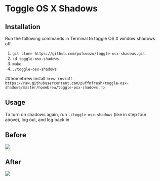 # Toggle OS X Shadows

## Installation
Run the following commands in Terminal to toggle OS X window shadows off.

1. `git clone https://github.com/pufuwozu/toggle-osx-shadows.git`
2. `cd toggle-osx-shadows`
3. `make`
4. `./toggle-osx-shadows`

##homebrew install
  `brew install https://raw.githubusercontent.com/puffnfresh/toggle-osx-shadows/master/homebrew/toggle-osx-shadows.rb`

## Usage
To turn on shadows again, run `./toggle-osx-shadows` (like in step four above), log out, and log back in.

## Before

![](http://brianmckenna.org/files/toggle-osx-shadows-before.png)

## After

![](http://brianmckenna.org/files/toggle-osx-shadows-after.png)
